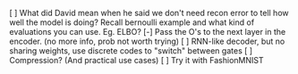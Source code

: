 [ ] What did David mean when he said we don't need recon error to tell how well the model is doing? Recall bernoulli example and what kind of evaluations you can use. Eg. ELBO?
[-] Pass the O's to the next layer in the encoder. (no more info, prob not worth trying)
[ ] RNN-like decoder, but no sharing weights, use discrete codes to "switch" between gates
[ ] Compression? (And practical use cases)
[ ] Try it with FashionMNIST
